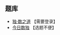 ## 题库
- [独·数之道](http://www.sudokufans.org.cn/lx/game.index.php?type=skiller) 【需要登录】
- [今日数独](https://cn.sudoku.today/dailysudoku/) 【选题不便】